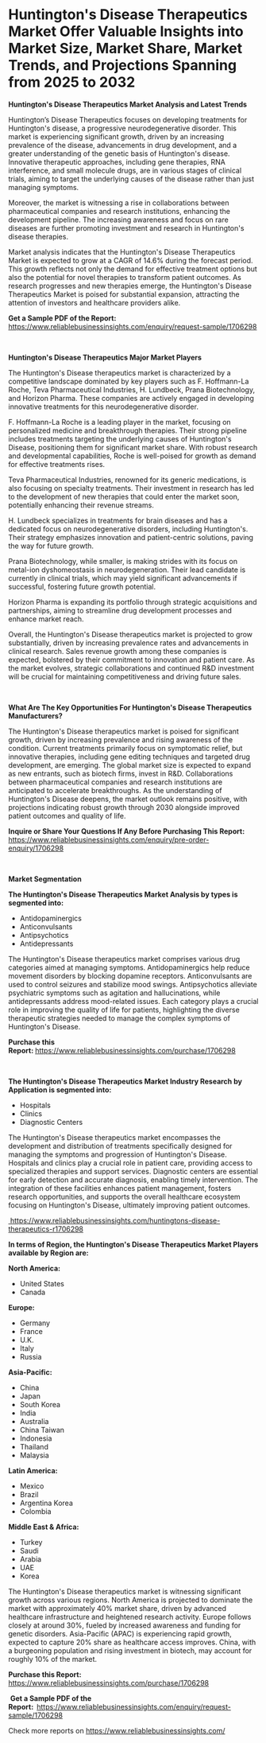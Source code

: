 <p><h1>Huntington's Disease Therapeutics Market Offer Valuable Insights into Market Size, Market Share, Market Trends, and Projections Spanning from 2025 to 2032</h1></p><p><strong>Huntington's Disease Therapeutics Market Analysis and Latest Trends</strong></p>
<p><p>Huntington’s Disease Therapeutics focuses on developing treatments for Huntington's disease, a progressive neurodegenerative disorder. This market is experiencing significant growth, driven by an increasing prevalence of the disease, advancements in drug development, and a greater understanding of the genetic basis of Huntington's disease. Innovative therapeutic approaches, including gene therapies, RNA interference, and small molecule drugs, are in various stages of clinical trials, aiming to target the underlying causes of the disease rather than just managing symptoms.</p><p>Moreover, the market is witnessing a rise in collaborations between pharmaceutical companies and research institutions, enhancing the development pipeline. The increasing awareness and focus on rare diseases are further promoting investment and research in Huntington's disease therapies.</p><p>Market analysis indicates that the Huntington's Disease Therapeutics Market is expected to grow at a CAGR of 14.6% during the forecast period. This growth reflects not only the demand for effective treatment options but also the potential for novel therapies to transform patient outcomes. As research progresses and new therapies emerge, the Huntington's Disease Therapeutics Market is poised for substantial expansion, attracting the attention of investors and healthcare providers alike.</p></p>
<p><strong>Get a Sample PDF of the Report:&nbsp;</strong> <a href="https://www.reliablebusinessinsights.com/enquiry/request-sample/1706298?utm_campaign=1106&utm_medium=2&utm_source=Github&utm_content=ia&utm_term=10012025&utm_id=huntingtons-disease-therapeutics">https://www.reliablebusinessinsights.com/enquiry/request-sample/1706298</a></p>
<p>&nbsp;</p>
<p><strong>Huntington's Disease Therapeutics Major Market Players</strong></p>
<p><p>The Huntington's Disease therapeutics market is characterized by a competitive landscape dominated by key players such as F. Hoffmann-La Roche, Teva Pharmaceutical Industries, H. Lundbeck, Prana Biotechnology, and Horizon Pharma. These companies are actively engaged in developing innovative treatments for this neurodegenerative disorder.</p><p>F. Hoffmann-La Roche is a leading player in the market, focusing on personalized medicine and breakthrough therapies. Their strong pipeline includes treatments targeting the underlying causes of Huntington's Disease, positioning them for significant market share. With robust research and developmental capabilities, Roche is well-poised for growth as demand for effective treatments rises.</p><p>Teva Pharmaceutical Industries, renowned for its generic medications, is also focusing on specialty treatments. Their investment in research has led to the development of new therapies that could enter the market soon, potentially enhancing their revenue streams.</p><p>H. Lundbeck specializes in treatments for brain diseases and has a dedicated focus on neurodegenerative disorders, including Huntington's. Their strategy emphasizes innovation and patient-centric solutions, paving the way for future growth. </p><p>Prana Biotechnology, while smaller, is making strides with its focus on metal-ion dyshomeostasis in neurodegeneration. Their lead candidate is currently in clinical trials, which may yield significant advancements if successful, fostering future growth potential.</p><p>Horizon Pharma is expanding its portfolio through strategic acquisitions and partnerships, aiming to streamline drug development processes and enhance market reach. </p><p>Overall, the Huntington's Disease therapeutics market is projected to grow substantially, driven by increasing prevalence rates and advancements in clinical research. Sales revenue growth among these companies is expected, bolstered by their commitment to innovation and patient care. As the market evolves, strategic collaborations and continued R&D investment will be crucial for maintaining competitiveness and driving future sales.</p></p>
<p>&nbsp;</p>
<p><strong>What Are The Key Opportunities For Huntington's Disease Therapeutics Manufacturers?</strong></p>
<p><p>The Huntington's Disease therapeutics market is poised for significant growth, driven by increasing prevalence and rising awareness of the condition. Current treatments primarily focus on symptomatic relief, but innovative therapies, including gene editing techniques and targeted drug development, are emerging. The global market size is expected to expand as new entrants, such as biotech firms, invest in R&D. Collaborations between pharmaceutical companies and research institutions are anticipated to accelerate breakthroughs. As the understanding of Huntington's Disease deepens, the market outlook remains positive, with projections indicating robust growth through 2030 alongside improved patient outcomes and quality of life.</p></p>
<p><strong>Inquire or Share Your Questions If Any Before Purchasing This Report:</strong> <a href="https://www.reliablebusinessinsights.com/enquiry/pre-order-enquiry/1706298?utm_campaign=1106&utm_medium=2&utm_source=Github&utm_content=ia&utm_term=10012025&utm_id=huntingtons-disease-therapeutics">https://www.reliablebusinessinsights.com/enquiry/pre-order-enquiry/1706298</a></p>
<p>&nbsp;</p>
<p><strong>Market Segmentation</strong></p>
<p><strong>The Huntington's Disease Therapeutics Market Analysis by types is segmented into:</strong></p>
<p><ul><li>Antidopaminergics</li><li>Anticonvulsants</li><li>Antipsychotics</li><li>Antidepressants</li></ul></p>
<p><p>The Huntington's Disease therapeutics market comprises various drug categories aimed at managing symptoms. Antidopaminergics help reduce movement disorders by blocking dopamine receptors. Anticonvulsants are used to control seizures and stabilize mood swings. Antipsychotics alleviate psychiatric symptoms such as agitation and hallucinations, while antidepressants address mood-related issues. Each category plays a crucial role in improving the quality of life for patients, highlighting the diverse therapeutic strategies needed to manage the complex symptoms of Huntington's Disease.</p></p>
<p><strong>Purchase this Report:&nbsp;</strong><a href="https://www.reliablebusinessinsights.com/purchase/1706298?utm_campaign=1106&utm_medium=2&utm_source=Github&utm_content=ia&utm_term=10012025&utm_id=huntingtons-disease-therapeutics">https://www.reliablebusinessinsights.com/purchase/1706298</a></p>
<p>&nbsp;</p>
<p><strong>The Huntington's Disease Therapeutics Market Industry Research by Application is segmented into:</strong></p>
<p><ul><li>Hospitals</li><li>Clinics</li><li>Diagnostic Centers</li></ul></p>
<p><p>The Huntington's Disease therapeutics market encompasses the development and distribution of treatments specifically designed for managing the symptoms and progression of Huntington's Disease. Hospitals and clinics play a crucial role in patient care, providing access to specialized therapies and support services. Diagnostic centers are essential for early detection and accurate diagnosis, enabling timely intervention. The integration of these facilities enhances patient management, fosters research opportunities, and supports the overall healthcare ecosystem focusing on Huntington's Disease, ultimately improving patient outcomes.</p></p>
<p><a href="https://www.reliablebusinessinsights.com/huntingtons-disease-therapeutics-r1706298?utm_campaign=1106&utm_medium=2&utm_source=Github&utm_content=ia&utm_term=10012025&utm_id=huntingtons-disease-therapeutics">&nbsp;https://www.reliablebusinessinsights.com/huntingtons-disease-therapeutics-r1706298</a></p>
<p><strong>In terms of Region, the Huntington's Disease Therapeutics Market Players available by Region are:</strong></p>
<p>
    <p> <strong> North America: </strong>
        <ul>
            <li>United States</li>
            <li>Canada</li>
        </ul>
        </p> 
    <p> <strong> Europe: </strong>
        <ul>
            <li>Germany</li>
            <li>France</li>
            <li>U.K.</li>
            <li>Italy</li>
            <li>Russia</li>
        </ul>
        </p> 
    <p> <strong> Asia-Pacific: </strong>
        <ul>
            <li>China</li>
            <li>Japan</li>
            <li>South Korea</li>
            <li>India</li>
            <li>Australia</li>
            <li>China Taiwan</li>
            <li>Indonesia</li>
            <li>Thailand</li>
            <li>Malaysia</li>
        </ul>
        </p> 
    <p> <strong> Latin America: </strong>
        <ul>
            <li>Mexico</li>
            <li>Brazil</li>
            <li>Argentina Korea</li>
            <li>Colombia</li>
        </ul>
        </p> 
    <p> <strong> Middle East & Africa: </strong>
        <ul>
            <li>Turkey</li>
            <li>Saudi</li>
            <li>Arabia</li>
            <li>UAE</li>
            <li>Korea</li>
        </ul>
    </p>
    </p>
<p><p>The Huntington's Disease therapeutics market is witnessing significant growth across various regions. North America is projected to dominate the market with approximately 40% market share, driven by advanced healthcare infrastructure and heightened research activity. Europe follows closely at around 30%, fueled by increased awareness and funding for genetic disorders. Asia-Pacific (APAC) is experiencing rapid growth, expected to capture 20% share as healthcare access improves. China, with a burgeoning population and rising investment in biotech, may account for roughly 10% of the market.</p></p>
<p><strong>Purchase this Report: </strong><a href="https://www.reliablebusinessinsights.com/purchase/1706298?utm_campaign=1106&utm_medium=2&utm_source=Github&utm_content=ia&utm_term=10012025&utm_id=huntingtons-disease-therapeutics">https://www.reliablebusinessinsights.com/purchase/1706298</a></p>
<p>&nbsp;<strong>Get a Sample PDF of the Report:&nbsp;&nbsp;</strong><a href="https://www.reliablebusinessinsights.com/enquiry/request-sample/1706298?utm_campaign=1106&utm_medium=2&utm_source=Github&utm_content=ia&utm_term=10012025&utm_id=huntingtons-disease-therapeutics">https://www.reliablebusinessinsights.com/enquiry/request-sample/1706298</a></p>
<p><strong></strong></p>
<p>Check more reports on <a href="https://www.reliablebusinessinsights.com/?utm_campaign=1106&utm_medium=2&utm_source=Github&utm_content=ia&utm_term=10012025&utm_id=huntingtons-disease-therapeutics">https://www.reliablebusinessinsights.com/</a></p>